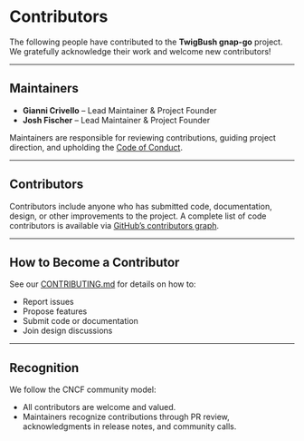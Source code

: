 # Contributors

The following people have contributed to the **TwigBush gnap-go** project.
We gratefully acknowledge their work and welcome new contributors!

---

## Maintainers

* **Gianni Crivello** – Lead Maintainer & Project Founder
* **Josh Fischer** – Lead Maintainer & Project Founder

Maintainers are responsible for reviewing contributions, guiding project direction, and upholding the [Code of Conduct](https://github.com/cncf/foundation/blob/main/code-of-conduct.md).

---

## Contributors

Contributors include anyone who has submitted code, documentation, design, or other improvements to the project.
A complete list of code contributors is available via [GitHub’s contributors graph](../../graphs/contributors).

---

## How to Become a Contributor

See our [CONTRIBUTING.md](CONTRIBUTING.md) for details on how to:

* Report issues
* Propose features
* Submit code or documentation
* Join design discussions

---

## Recognition

We follow the CNCF community model:

* All contributors are welcome and valued.
* Maintainers recognize contributions through PR review, acknowledgments in release notes, and community calls.


